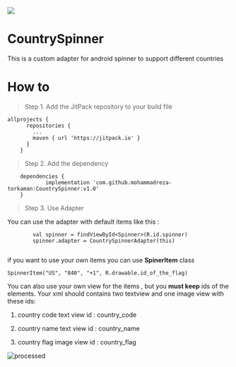 
[![](https://jitpack.io/v/mohammadreza-torkaman/CountrySpinner.svg)](https://jitpack.io/#mohammadreza-torkaman/CountrySpinner)
# CountrySpinner

This is a custom adapter for android spinner to support different countries

# How to
>Step 1. Add the JitPack repository to your build file
```
allprojects {
      repositories {
        ...
        maven { url 'https://jitpack.io' }
      }
    }
```    
>Step 2. Add the dependency
```   
	dependencies {
	        implementation 'com.github.mohammadreza-torkaman:CountrySpinner:v1.0'
	}
```   
>Step 3. Use Adapter

You can use the adapter with default items like this :
```   
        val spinner = findViewById<Spinner>(R.id.spinner)
        spinner.adapter = CountrySpinnerAdapter(this)
        
```   

if you want to use your own items you can use **SpinerItem** class
```
SpinnerItem("US", "840", "+1", R.drawable.id_of_the_flag)
```

You can also use your own view for the items , but you **must keep** ids of the elements.
Your xml should contains two textview and one image view with these ids:

1. country code text view id : country_code
 
2. country name text view id : country_name
 
3. country flag image view id : country_flag

![processed](https://user-images.githubusercontent.com/83089712/120054321-7e0ca880-c044-11eb-948c-65bbe023ff22.jpeg)
